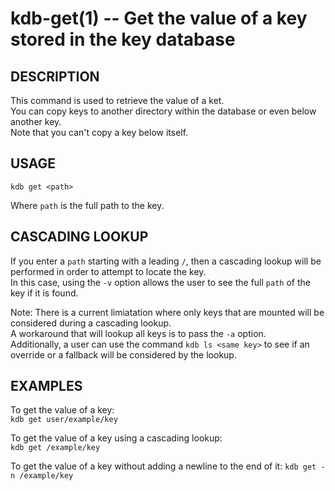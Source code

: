 kdb-get(1) -- Get the value of a key stored in the key database
================================================================
## DESCRIPTION
This command is used to retrieve the value of a ket.  
You can copy keys to another directory within the database or even below another key.  
Note that you can't copy a key below itself.  


## USAGE
`kdb get <path>`  

Where `path` is the full path to the key.  

## CASCADING LOOKUP ##
If you enter a `path` starting with a leading `/`, then a cascading lookup will be performed in order to attempt to locate the key.  
In this case, using the `-v` option allows the user to see the full `path` of the key if it is found.  

Note: There is a current limiatation where only keys that are mounted will be considered during a cascading lookup.  
A workaround that will lookup all keys is to pass the `-a` option.  
Additionally, a user can use the command `kdb ls <same key>` to see if an override or a fallback will be considered by the lookup.  

## EXAMPLES

To get the value of a key:  
	`kdb get user/example/key`  

To get the value of a key using a cascading lookup:  
	`kdb get /example/key`  

To get the value of a key without adding a newline to the end of it:
	`kdb get -n /example/key`
